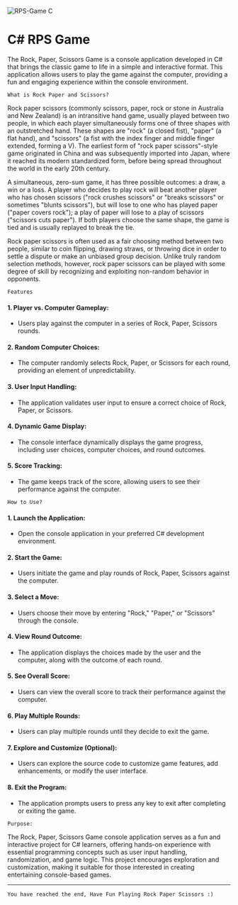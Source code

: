 
![RPS-Game C](https://github.com/Harleythetech/RPS-Game/assets/51787264/9c7fbf78-f0c3-4d87-b600-7380f595f67e)

<div align="left">
<h1><b>C# RPS Game</b></h1>
</div>

The Rock, Paper, Scissors Game is a console application developed in C# that brings the classic game to life in a simple and interactive format. This application allows users to play the game against the computer, providing a fun and engaging experience within the console environment.

```
What is Rock Paper and Scissors?
```
Rock paper scissors (commonly scissors, paper, rock or stone in Australia and New Zealand) is an intransitive hand game, usually played between two people, in which each player simultaneously forms one of three shapes with an outstretched hand. These shapes are "rock" (a closed fist), "paper" (a flat hand), and "scissors" (a fist with the index finger and middle finger extended, forming a V). The earliest form of "rock paper scissors"-style game originated in China and was subsequently imported into Japan, where it reached its modern standardized form, before being spread throughout the world in the early 20th century.

A simultaneous, zero-sum game, it has three possible outcomes: a draw, a win or a loss. A player who decides to play rock will beat another player who has chosen scissors ("rock crushes scissors" or "breaks scissors" or sometimes "blunts scissors"), but will lose to one who has played paper ("paper covers rock"); a play of paper will lose to a play of scissors ("scissors cuts paper"). If both players choose the same shape, the game is tied and is usually replayed to break the tie.

Rock paper scissors is often used as a fair choosing method between two people, similar to coin flipping, drawing straws, or throwing dice in order to settle a dispute or make an unbiased group decision. Unlike truly random selection methods, however, rock paper scissors can be played with some degree of skill by recognizing and exploiting non-random behavior in opponents.

```
Features
```
#### 1. Player vs. Computer Gameplay:
   - Users play against the computer in a series of Rock, Paper, Scissors rounds.
#### 2. Random Computer Choices:
   - The computer randomly selects Rock, Paper, or Scissors for each round, providing an element of unpredictability.
#### 3. User Input Handling:
   - The application validates user input to ensure a correct choice of Rock, Paper, or Scissors.
#### 4. Dynamic Game Display:
   - The console interface dynamically displays the game progress, including user choices, computer choices, and round outcomes.
#### 5. Score Tracking:
   - The game keeps track of the score, allowing users to see their performance against the computer.

```
How to Use?
```
#### 1. Launch the Application:
   - Open the console application in your preferred C# development environment.
#### 2. Start the Game:
   - Users initiate the game and play rounds of Rock, Paper, Scissors against the computer.
#### 3. Select a Move:
   - Users choose their move by entering "Rock," "Paper," or "Scissors" through the console.
#### 4. View Round Outcome:
   - The application displays the choices made by the user and the computer, along with the outcome of each round.
#### 5. See Overall Score:
   - Users can view the overall score to track their performance against the computer.
#### 6. Play Multiple Rounds:
   - Users can play multiple rounds until they decide to exit the game.
#### 7. Explore and Customize (Optional):
   - Users can explore the source code to customize game features, add enhancements, or modify the user interface.
#### 8. Exit the Program:
   - The application prompts users to press any key to exit after completing or exiting the game.


```
Purpose:
```
The Rock, Paper, Scissors Game console application serves as a fun and interactive project for C# learners, offering hands-on experience with essential programming concepts such as user input handling, randomization, and game logic. This project encourages exploration and customization, making it suitable for those interested in creating entertaining console-based games.



------------------------------------
```
You have reached the end, Have Fun Playing Rock Paper Scissors :)
```
